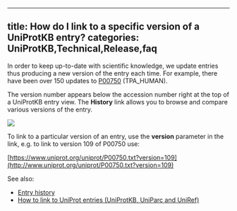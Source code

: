 
---
title: How do I link to a specific version of a UniProtKB entry?
categories: UniProtKB,Technical,Release,faq
---

In order to keep up-to-date with scientific knowledge, we update entries thus producing a new version of the entry each time. For example, there have been over 150 updates to [P00750](http://www.uniprot.org/uniprot/P00750) (TPA\_HUMAN).

The version number appears below the accession number right at the top of a UniProtKB entry view. The **History** link allows you to browse and compare various versions of the entry.

![](http://www.uniprot.org/images/screenshots/entry_history_link.png)

To link to a particular version of an entry, use the **version** parameter in the link, e.g. to link to version 109 of P00750 use:

[https://www.uniprot.org/uniprot/P00750.txt?version=109](http://www.uniprot.org/uniprot/P00750.txt?version=109)

See also:

*   [Entry history](http://www.uniprot.org/manual/entry_history)
*   [How to link to UniProt entries (UniProtKB, UniParc and UniRef)](http://www.uniprot.org/help/linking_to_uniprot)
        